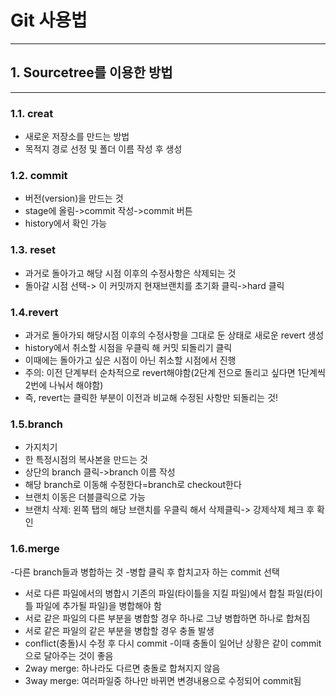 # Git 사용법
----
## 1. Sourcetree를 이용한 방법
----
### 1.1. creat
- 새로운 저장소를 만드는 방법
- 목적지 경로 선정 및 폴더 이름 작성 후 생성

### 1.2. commit
- 버전(version)을 만드는 것
- stage에 올림->commit 작성->commit 버튼
- history에서 확인 가능

### 1.3. reset
- 과거로 돌아가고 해당 시점 이후의 수정사항은 삭제되는 것
- 돌아갈 시점 선택-> 이 커밋까지 현재브랜치를 초기화 클릭->hard 클릭

### 1.4.revert
- 과거로 돌아가되 해당시점 이후의 수정사항을 그대로 둔 상태로 새로운 revert 생성
- history에서 취소할 시점을 우클릭 해 커밋 되돌리기 클릭
- 이때에는 돌아가고 싶은 시점이 아닌 취소할 시점에서 진행
- 주의: 이전 단계부터 순차적으로 revert해야함(2단계 전으로 돌리고 싶다면 1단계씩 2번에 나눠서 해야함)
- 즉, revert는 클릭한 부분이 이전과 비교해 수정된 사항만 되돌리는 것!

### 1.5.branch
- 가지치기
- 한 특정시점의 복사본을 만드는 것
- 상단의 branch 클릭->branch 이름 작성
- 해당 branch로 이동해 수정한다=branch로 checkout한다
- 브랜치 이동은 더블클릭으로 가능
- 브랜치 삭제: 왼쪽 탭의 해당 브랜치를 우클릭 해서 삭제클릭-> 강제삭제 체크 후 확인

### 1.6.merge
-다른 branch들과 병합하는 것
-병합 클릭 후 합치고자 하는 commit 선택
- 서로 다른 파일에서의 병합시 기존의 파일(타이틀을 지킬 파일)에서 합칠 파일(타이틀 파일에 추가될 파일)을 병합해야 함
- 서로 같은 파일의 다른 부분을 병합할 경우 하나로 그냥 병합하면 하나로 합쳐짐
- 서로 같은 파일의 같은 부분을 병합할 경우 충돌 발생
- conflict(충돌)시 수정 후 다시 commit
-이때 충돌이 일어난 상황은 같이 commit으로 달아주는 것이 좋음
- 2way merge: 하나라도 다르면 충돌로 합쳐지지 않음
- 3way merge: 여러파일중 하나만 바뀌면 변경내용으로 수정되어 commit됨

